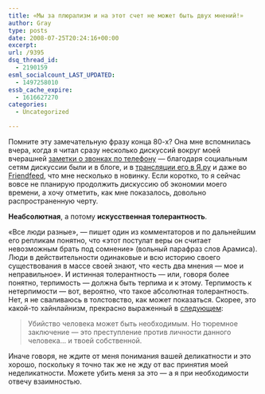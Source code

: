```yaml
---
title: «Мы за плюрализм и на этот счет не может быть двух мнений!»
author: Gray
type: posts
date: 2008-07-25T20:24:16+00:00
excerpt:
url: /9395
dsq_thread_id:
  - 2190159
esml_socialcount_LAST_UPDATED:
  - 1497258010
essb_cache_expire:
  - 1616627270
categories:
  - Uncategorized

---
```








Помните эту замечательную фразу конца 80-х? Она мне вспомнилась вчера, когда я читал сразу несколько дискуссий вокруг моей вчерашней <a href="http://www.searchengines.ru/blog/archives/009384.html" target="_blank">заметки о звонках по телефону</a> &#8212; благодаря социальным сетям дискуссии были и в блоге, и в <a href="http://gray7400.ya.ru/replies.xml?item_no=7322" target="_blank">трансляции его в Я.ру</a> и даже во <a href="http://friendfeed.com/e/54299b67-92af-0ec1-a6a3-1ceceeb60e54" target="_blank">Friendfeed</a>, что мне несколько в новинку. Если коротко, то я сейчас вовсе не планирую продолжить дискуссию об экономии моего времени, а хочу отметить, как мне показалось, довольно распространенную черту.

**Неабсолютная**, а потому **искусственная толерантность**.

&#171;Все люди разные&#187;, &#8212; пишет один из комментаторов и по дальнейшим его репликам понятно, что &#171;этот постулат веры он считает невозможным брать под сомнение&#187; (вольный парафраз слов Арамиса). Люди в действительности одинаковые и всю историю своего существования в массе своей знают, что &#171;есть два мнения &#8212; мое и неправильное&#187;. И истинная толерантность &#8212; или, говоря более понятно, терпимость &#8212; должна быть терпима и к этому. Терпимость к нетерпимости &#8212; вот, вероятно, что такое абсолютная толерантность. Нет, я не сваливаюсь в толстовство, как может показаться. Скорее, это какой-то хайнлайнизм, прекрасно выраженный в <a href="http://lib.rus.ec/b/99354/read" target="_blank">следующем</a>:

> Убийство человека может быть необходимым. Но тюремное заключение — это преступление против личности данного человека… и твоей собственной.

Иначе говоря, не ждите от меня понимания вашей деликатности и это хорошо, поскольку я точно так же не жду от вас принятия моей неделикатности. Можете убить меня за это &#8212; а я при необходимости отвечу взаимностью.